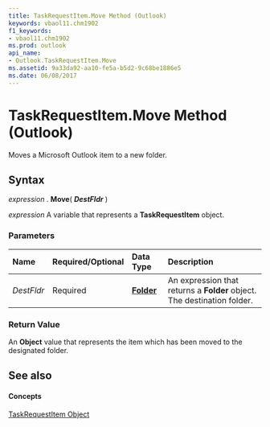 ```yaml
---
title: TaskRequestItem.Move Method (Outlook)
keywords: vbaol11.chm1902
f1_keywords:
- vbaol11.chm1902
ms.prod: outlook
api_name:
- Outlook.TaskRequestItem.Move
ms.assetid: 9a33da92-aa10-fe5a-b5d2-9c68be1886e5
ms.date: 06/08/2017
---
```



# TaskRequestItem.Move Method (Outlook)

Moves a Microsoft Outlook item to a new folder.


## Syntax

 _expression_ . **Move**( **_DestFldr_** )

 _expression_ A variable that represents a **TaskRequestItem** object.


### Parameters



|**Name**|**Required/Optional**|**Data Type**|**Description**|
|:-----|:-----|:-----|:-----|
| _DestFldr_|Required| **[Folder](Outlook.Folder.md)**|An expression that returns a  **Folder** object. The destination folder.|

### Return Value

An  **Object** value that represents the item which has been moved to the designated folder.


## See also


#### Concepts


[TaskRequestItem Object](Outlook.TaskRequestItem.md)

